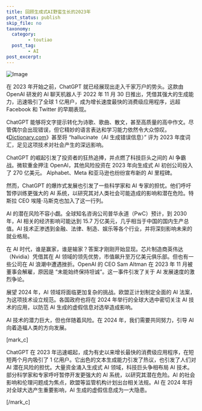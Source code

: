 ```yaml
---
title: 回顾生成式AI野蛮生长的2023年
post_status: publish
skip_file: no
taxonomy:
  category:
        - toutiao
  post_tag:
        - AI
post_excerpt: 
---
```

![Image](https://images.unsplash.com/photo-1679403766669-17890714e491?ixlib=rb-4.0.3&q=85&fm=jpg&crop=entropy&cs=srgb)

在 2023 年开始之前，ChatGPT 就已经展现出走入千家万户的势头。这款由 OpenAI 研发的 AI 聊天机器人于 2022 年 11 月 30 日推出，凭借其强大的生成能力，迅速吸引了全球 1 亿用户，成为增长速度最快的消费级应用程序，远超 Facebook 和 Twitter 的早期表现。

ChatGPT 能够将文字提示转化为诗歌、歌曲、散文，甚至高质量的高中作文。尽管偶尔会出现错误，但它精妙的语言表达和学习能力依然令大众惊叹。《[Dictionary.com](http://dictionary.com/)》甚至将 “hallucinate（AI 生成错误信息）” 评为 2023 年度词汇，足见这项技术对社会产生的深远影响。

ChatGPT 的崛起引发了投资者的狂热追捧，并点燃了科技巨头之间的 AI 争霸战。微软重金押注 OpenAI，其他风险投资在 2023 年向生成式 AI 初创公司投入了 270 亿美元。 Alphabet、Meta 和亚马逊也纷纷宣布新的 AI 里程碑。

然而，ChatGPT 的爆炸式发展也引发了一些科学家和 AI 专家的担忧。他们呼吁暂停训练更强大的 AI 系统，以研究其对人类社会可能造成的影响和潜在危险。特斯拉 CEO 埃隆·马斯克也加入了这一行列。

AI 的潜在风险不容小觑。全球知名咨询公司普华永道（PwC）预计，到 2030 年，AI 相关的经济影响可能达到 15.7 万亿美元，几乎相当于中国的国内生产总值。AI 技术正渗透到金融、法律、制造、娱乐等各个行业，并将深刻影响未来的就业格局。

在 AI 时代，谁是赢家，谁是输家？答案才刚刚开始显现。芯片制造商英伟达（Nvidia）凭借其在 AI 领域的领先优势，市值飙升至万亿美元俱乐部。但也有一些公司在 AI 浪潮中遭遇挫折。OpenAI 的 CEO Sam Altman 在 2023 年 11 月被董事会解雇，原因是 “未能始终保持坦诚”。这一事件引发了关于 AI 发展速度的激烈争论。

展望 2024 年，AI 领域将面临更加复杂的挑战。欧盟正计划制定全面的 AI 法案，为这项技术设立规范。各国政府也将在 2024 年举行的全球大选中密切关注 AI 技术的应用，以防范 AI 生成的虚假信息对选举造成影响。

AI 技术的潜力巨大，但也伴随着风险。在 2024 年，我们需要共同努力，引导 AI 向着造福人类的方向发展。

[mark_c]

ChatGPT 在 2023 年迅速崛起，成为有史以来增长最快的消费级应用程序，在短短两个月内吸引了 1 亿用户。它出色的文本生成能力引发了热议，也引发了人们对 AI 潜在风险的担忧。大量资金涌入生成式 AI 领域，科技巨头争相布局 AI 技术。部分科学家和专家呼吁暂停开发更强大的 AI 系统，以研究其潜在危险。AI 的社会影响和伦理问题成为焦点，欧盟等监管机构计划出台相关法规。AI 在 2024 年将对全球大选产生重要影响，AI 生成的虚假信息成为一大隐患。

[/mark_c]